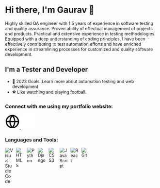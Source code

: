 # Hi there, I'm Gaurav 👋 
Highly skilled QA engineer with 1.5 years of experience in software testing and quality assurance. Proven ability of effectual management of projects and products. Practical and extensive experience in testing methodologies. Equipped with a deep understanding of coding principles, I have been effectively contributing to test automation efforts and have enriched experience in streamlining processes for customized and quality software development.


## I'm a Tester and Developer
- 🥅 2023 Goals: Learn more about automation testing and web development
- ⚽ Like watching and playing football.


### Connect with me using my portfolio website:
<a href="https://an-actual-nerd.github.io/Gaurav-Singh-Portfolio#gh-light-mode-only">
  <img src="./img/globe-light.svg#gh-light-mode-only" alt="My Portfolio website"/>
</a>

<a href="https://an-actual-nerd.github.io/Gaurav-Singh-Portfolio#gh-dark-mode-only">
  <img src="./img/globe-dark.svg#gh-dark-mode-only" alt="My Portfolio website" />
</a>


### Languages and Tools:

<img align="left" alt="Visual Studio Code" width="26px" src="https://cdn.jsdelivr.net/gh/devicons/devicon/icons/vscode/vscode-original.svg" style="padding-right:10px;" />
<img align="left" alt="HTML5" width="26px" src="https://cdn.jsdelivr.net/gh/devicons/devicon/icons/html5/html5-original.svg" style="padding-right:10px;" />
<img align="left" alt="Python" width="26px" src="https://cdn.jsdelivr.net/gh/devicons/devicon/icons/python/python-original.svg" style="padding-right:10px;" />
<img align="left" alt="Django" width="26px" src="https://cdn.jsdelivr.net/gh/devicons/devicon/icons/django/django-plain.svg" style="padding-right:10px;" />
<img align="left" alt="CSS3" width="26px" src="https://cdn.jsdelivr.net/gh/devicons/devicon/icons/css3/css3-original.svg" style="padding-right:10px;" />
<img align="left" alt="JavaScript" width="26px" src="https://cdn.jsdelivr.net/gh/devicons/devicon/icons/javascript/javascript-original.svg" style="padding-right:10px;" />
<img align="left" alt="React" width="26px" src="https://cdn.jsdelivr.net/gh/devicons/devicon/icons/react/react-original.svg" style="padding-right:10px;" />
<img align="left" alt="Git" width="26px" src="https://cdn.jsdelivr.net/gh/devicons/devicon/icons/git/git-original.svg" style="padding-right:10px;" />